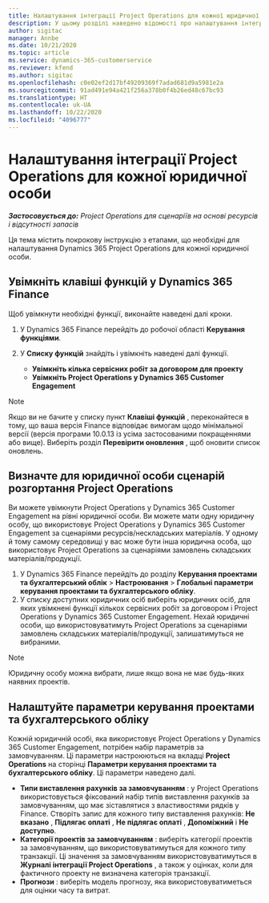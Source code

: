 ```yaml
---
title: Налаштування інтеграції Project Operations для кожної юридичної особи
description: У цьому розділі наведено відомості про налаштування інтеграції за юридичними особами в Project Operations.
author: sigitac
manager: Annbe
ms.date: 10/21/2020
ms.topic: article
ms.service: dynamics-365-customerservice
ms.reviewer: kfend
ms.author: sigitac
ms.openlocfilehash: c0e02ef2d17bf49209369f7adad681d9a5981e2a
ms.sourcegitcommit: 91ad491e94a421f256a378b0f4b26ed48c67bc93
ms.translationtype: HT
ms.contentlocale: uk-UA
ms.lasthandoff: 10/22/2020
ms.locfileid: "4096777"
---
```

# <a name="configure-project-operations-integration-per-legal-entity"></a>Налаштування інтеграції Project Operations для кожної юридичної особи 

_**Застосовується до:** Project Operations для сценаріїв на основі ресурсів і відсутності запасів_

Ця тема містить покрокову інструкцію з етапами, що необхідні для налаштування Dynamics 365 Project Operations для кожної юридичної особи.

## <a name="enable-feature-keys-in-dynamics-365-finance"></a>Увімкніть клавіші функцій у Dynamics 365 Finance

Щоб увімкнути необхідні функції, виконайте наведені далі кроки.

1. У Dynamics 365 Finance перейдіть до робочої області **Керування функціями**.
2. У **Списку функцій** знайдіть і увімкніть наведені далі функції.
  
    - **Увімкніть кілька сервісних робіт за договором для проекту**
    - **Увімкніть Project Operations у Dynamics 365 Customer Engagement**

> [!NOTE]
> Якщо ви не бачите у списку пункт **Клавіші функцій** , переконайтеся в тому, що ваша версія Finance відповідає вимогам щодо мінімальної версії (версія програми 10.0.13 із усіма застосованими покращеннями або вище). Виберіть розділ **Перевірити оновлення** , щоб оновити список оновлень.

## <a name="define-the-project-operations-deployment-scenario-for-a-legal-entity"></a>Визначте для юридичної особи сценарій розгортання Project Operations

Ви можете увімкнути Project Operations у Dynamics 365 Customer Engagement на рівні юридичної особи. Ви можете мати одну юридичну особу, що використовує Project Operations у Dynamics 365 Customer Engagement за сценаріями ресурсів/нескладських матеріалів. У одному й тому самому середовищі у вас може бути інша юридична особа, що використовує Project Operations за сценаріями замовлень складських матеріалів/продукції.

1. У Dynamics 365 Finance перейдіть до розділу **Керування проектами та бухгалтерський облік** > **Настроювання** > **Глобальні параметри керування проектами та бухгалтерського обліку**.
2. У списку доступних юридичних осіб виберіть юридичних осіб, для яких увімкнені функції кількох сервісних робіт за договором і Project Operations у Dynamics 365 Customer Engagement. Нехай юридичні особи, що використовуватимуть Project Operations за сценаріями замовлень складських матеріалів/продукції, залишатимуться не вибраними.

> [!NOTE]
> Юридичну особу можна вибрати, лише якщо вона не має будь-яких наявних проектів.

## <a name="configure-project-management-and-accounting-parameters"></a>Налаштуйте параметри керування проектами та бухгалтерського обліку

Кожній юридичній особі, яка використовує Project Operations у Dynamics 365 Customer Engagement, потрібен набір параметрів за замовчуванням. Ці параметри настроюються на вкладці **Project Operations** на сторінці **Параметри керування проектами та бухгалтерського обліку**. Ці параметри наведено далі.

  - **Типи виставлення рахунків за замовчуванням** : у Project Operations використовується фіксований набір типів виставлення рахунків за замовчуванням, що має зіставлятися з властивостями рядків у Finance. Створіть запис для кожного типу виставлення рахунків: **Не вказано** , **Підлягає оплаті** , **Не підлягає оплаті** , **Допоміжний** і **Не доступно**.
  - **Категорії проектів за замовчуванням** : виберіть категорії проектів за замовчуванням, що використовуватимуться для кожного типу транзакції. Ці значення за замовчуванням використовуватимуться в **Журналі інтеграції Project Operations** , а також у оцінках, коли для фактичного проекту не визначена категорія транзакції.
  - **Прогнози** : виберіть модель прогнозу, яка використовуватиметься для оцінки часу та витрат.
